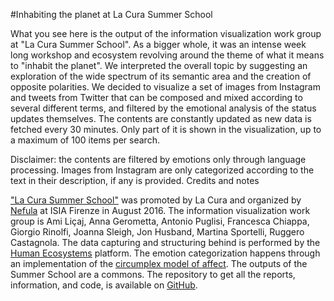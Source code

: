 #Inhabiting the planet at La Cura Summer School

What you see here is the output of the information visualization work group at "La Cura Summer School". As a bigger whole, it was an intense week long workshop and ecosystem revolving around the theme of what it means to "inhabit the planet".
We interpreted the overall topic by suggesting an exploration of the wide spectrum of its semantic area and the creation of opposite polarities. We decided to visualize a set of images from Instagram and tweets from Twitter that can be composed and mixed according to several different terms, and filtered by the emotional analysis of the status updates themselves.
The contents are constantly updated as new data is fetched every 30 minutes. Only part of it is shown in the visualization, up to a maximum of 100 items per search.

Disclaimer: the contents are filtered by emotions only through language processing. Images from Instagram are only categorized according to the text in their description, if any is provided.
Credits and notes

["La Cura Summer School"](http://la-cura.it/summerschool) was promoted by La Cura and organized by [Nefula](http://www.nefula.com) at ISIA Firenze in August 2016.
The information visualization work group is Ami Liçaj, Anna Gerometta, Antonio Puglisi, Francesca Chiappa, Giorgio Rinolfi, Joanna Sleigh, Jon Husband, Martina Sportelli, Ruggero Castagnola.
The data capturing and structuring behind is performed by the [Human Ecosystems](http://www.human-ecosystem.com) platform. The emotion categorization happens through an implementation of the [circumplex model of affect](https://en.wikipedia.org/wiki/Emotion_classification#Circumplex_model).
The outputs of the Summer School are a commons. The repository to get all the reports, information, and code, is available on [GitHub](https://github.com/xdxdVSxdxd/LaCuraBook/tree/master/IT/La-Cura-Summer-School/).
